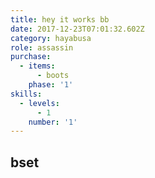 ```yaml
---
title: hey it works bb
date: 2017-12-23T07:01:32.602Z
category: hayabusa
role: assassin
purchase:
  - items:
      - boots
    phase: '1'
skills:
  - levels:
      - 1
    number: '1'
---
```

## bset
